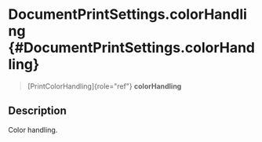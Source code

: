 DocumentPrintSettings.colorHandling {#DocumentPrintSettings.colorHandling}
===================================

> [PrintColorHandling]{role="ref"} **colorHandling**

Description
-----------

Color handling.
